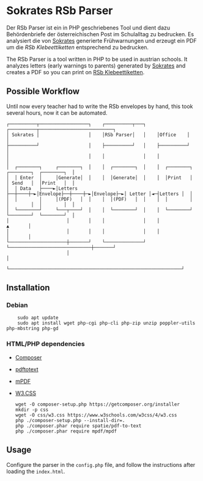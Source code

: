 # Sokrates RSb Parser
Der RSb Parser ist ein in PHP geschriebenes Tool und dient dazu Behördenbriefe der österreichischen Post im Schulalltag zu bedrucken. Es analysiert die von [Sokrates](https://www.sokrates-bund.at/) generierte Frühwarnungen und erzeugt ein PDF um die *RSb Klebeettiketten* entsprechend zu bedrucken.

The RSb Parser is a tool written in PHP to be used in austrian schools. It analyzes letters (early warnings to parents) generated by [Sokrates](https://www.sokrates-bund.at/) and creates a PDF so you can print on [RSb Klebeettiketten](https://www.post.at/g/c/behoerdenbrief-rsa-rsb-geschaeftlich). 

## Possible Workflow
Until now every teacher had to write the RSb envelopes by hand, this took several hours, now it can be automated.

```
┌──────────┬──────────────────┐    ┌──────────┬───┐    ┌──────────┬───────────────────────────┐
│ Sokrates │                  │    │RSb Parser│   │    │Office    │                           │
├──────────┘                  │    ├──────────┘   │    ├──────────┘                           │
│                             │    │              │    │                                      │
│  ┌────────┐     ┌────────┐  │    │  ┌────────┐  │    │  ┌────────┐  ┌────────┐  ┌────────┐  │
│  │ Enter  │     │Generate│  │    │  │Generate│  │    │  │Print   │  │ Send   │  │Print   │  │
│  │ Data   ├────►│Letters ├──┼────┼─►│Envelope├──┼────┼─►│Envelope├─►│ Letter │◄─┤Letters │  │
│  │        │     │(PDF)   │  │    │  │(PDF)   │  │    │  │        │  │        │  │        │  │
│  └────────┘     └───┬────┘  │    │  └────────┘  │    │  └────────┘  └────────┘  └────────┘  │
│                     │       │    │              │    │                              ▲       │
│                     │       │    │              │    │                              │       │
└─────────────────────┼───────┘    └──────────────┘    └──────────────────────────────┼───────┘
                      │                                                               │
                      └───────────────────────────────────────────────────────────────┘
```

## Installation
### Debian
        sudo apt update
        sudo apt install wget php-cgi php-cli php-zip unzip poppler-utils php-mbstring php-gd


### HTML/PHP dependencies
  - [Composer](https://getcomposer.org/) 
  - [pdftotext](https://github.com/spatie/pdf-to-text)
  - [mPDF](https://mpdf.github.io/)
  - [W3.CSS](https://www.w3schools.com/w3css/w3css_downloads.asp)
  
        wget -O composer-setup.php https://getcomposer.org/installer
        mkdir -p css
        wget -O css/w3.css https://www.w3schools.com/w3css/4/w3.css
        php ./composer-setup.php --install-dir=.
        php ./composer.phar require spatie/pdf-to-text
        php ./composer.phar require mpdf/mpdf


## Usage
Configure the parser in the `config.php` file, and follow the instructions after loading the `index.html`.
